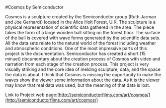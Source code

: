 #Cosmos by Semiconductor

Cosmos is a sculpture created by the Semiconductor group (Ruth Jarman and Joe Gerhardt) located in the Alice Holt Forest, U.K. The sculpture is a physical representation of scientific data gathered in the area. The piece takes the form of a large wooden ball sitting on the forest floor. The surface of the ball is covered with wave forms generated by the scientific data sets. All the data sets relate to the natural world of the forest including weather and atmospheric conditions. One of the most impressive parts of this project is the documentation. Semiconductor has created a short (15 minuet) documentary about the creation process of Cosmos with video and narration from each stage of the creation process. This project is very visually striking and the core idea of melding sculpture, data, and the space the data is about. I think that Cosmos is missing the opportunity to make the waves show the viewer some information about the data. As it is the viewer may know that real data was used, but the meaning of that data is lost.

Link to Project web page:[http://semiconductorfilms.com/art/cosmos/](http://semiconductorfilms.com/art/cosmos/)